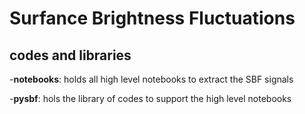 # Surfance Brightness Fluctuations

## codes and libraries

-**notebooks**: holds all high level notebooks to extract the SBF signals

-**pysbf**: hols the library of codes to support the high level notebooks
